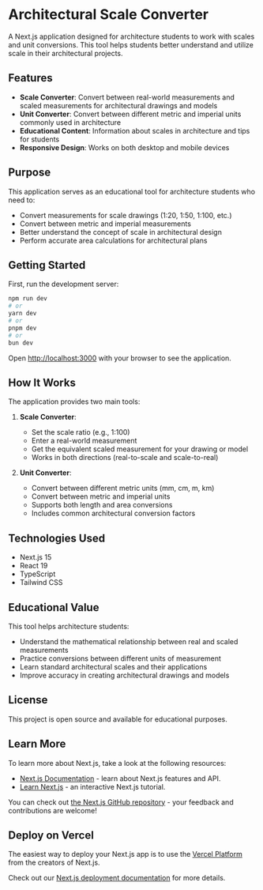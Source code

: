 # Architectural Scale Converter

A Next.js application designed for architecture students to work with scales and unit conversions. This tool helps students better understand and utilize scale in their architectural projects.

## Features

- **Scale Converter**: Convert between real-world measurements and scaled measurements for architectural drawings and models
- **Unit Converter**: Convert between different metric and imperial units commonly used in architecture
- **Educational Content**: Information about scales in architecture and tips for students
- **Responsive Design**: Works on both desktop and mobile devices

## Purpose

This application serves as an educational tool for architecture students who need to:

- Convert measurements for scale drawings (1:20, 1:50, 1:100, etc.)
- Convert between metric and imperial measurements
- Better understand the concept of scale in architectural design
- Perform accurate area calculations for architectural plans

## Getting Started

First, run the development server:

```bash
npm run dev
# or
yarn dev
# or
pnpm dev
# or
bun dev
```

Open [http://localhost:3000](http://localhost:3000) with your browser to see the application.

## How It Works

The application provides two main tools:

1. **Scale Converter**:
   - Set the scale ratio (e.g., 1:100)
   - Enter a real-world measurement
   - Get the equivalent scaled measurement for your drawing or model
   - Works in both directions (real-to-scale and scale-to-real)

2. **Unit Converter**:
   - Convert between different metric units (mm, cm, m, km)
   - Convert between metric and imperial units
   - Supports both length and area conversions
   - Includes common architectural conversion factors

## Technologies Used

- Next.js 15
- React 19
- TypeScript
- Tailwind CSS

## Educational Value

This tool helps architecture students:
- Understand the mathematical relationship between real and scaled measurements
- Practice conversions between different units of measurement
- Learn standard architectural scales and their applications
- Improve accuracy in creating architectural drawings and models

## License

This project is open source and available for educational purposes.

## Learn More

To learn more about Next.js, take a look at the following resources:

- [Next.js Documentation](https://nextjs.org/docs) - learn about Next.js features and API.
- [Learn Next.js](https://nextjs.org/learn) - an interactive Next.js tutorial.

You can check out [the Next.js GitHub repository](https://github.com/vercel/next.js) - your feedback and contributions are welcome!

## Deploy on Vercel

The easiest way to deploy your Next.js app is to use the [Vercel Platform](https://vercel.com/new?utm_medium=default-template&filter=next.js&utm_source=create-next-app&utm_campaign=create-next-app-readme) from the creators of Next.js.

Check out our [Next.js deployment documentation](https://nextjs.org/docs/app/building-your-application/deploying) for more details.
